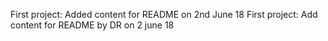 First project: Added content for README on 2nd June 18
First project: Add content for README by DR on 2 june 18
